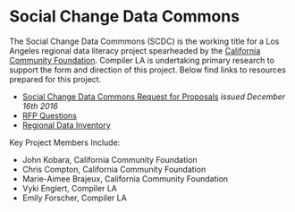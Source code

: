 # Social Change Data Commons
The Social Change Data Commmons (SCDC) is the working title for a Los Angeles regional data literacy project spearheaded by the [California Community Foundation](http://www.calfund.org/). Compiler LA is undertaking primary research to support the form and direction of this project. Below find links to resources prepared for this project.

+ [Social Change Data Commons Request for Proposals](https://github.com/compilerla/scdc/blob/master/index.md) _issued December 16th 2016_
+ [RFP Questions](https://github.com/compilerla/scdc/issues/1)
+ [Regional Data Inventory](https://github.com/compilerla/los-angeles-data-sources)

Key Project Members Include:

+ John Kobara, California Community Foundation
+ Chris Compton, California Community Foundation
+ Marie-Aimee Brajeux, California Community Foundation
+ Vyki Englert, Compiler LA
+ Emily Forscher, Compiler LA